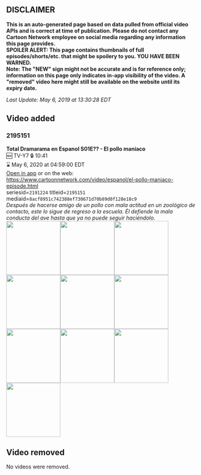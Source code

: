 ## DISCLAIMER
**This is an auto-generated page based on data pulled from official video APIs and is correct at time of publication. Please do not contact any Cartoon Network employee on social media regarding any information this page provides.**  
**SPOILER ALERT: This page contains thumbnails of full episodes/shorts/etc. that might be spoilery to you. YOU HAVE BEEN WARNED.**  
**Note: The "NEW" sign might not be accurate and is for reference only; information on this page only indicates in-app visibility of the video. A "removed" video here might still be available on the website until its expiry date.**  

_Last Update: May 6, 2019 at 13:30:28 EDT_
## Video added
### 2195151
**Total Dramarama en Espanol S01E?? - El pollo maniaco**  
🆕 TV-Y7 🔒 10:41  
⌛ May 6, 2020 at 04:59:00 EDT  
[Open in app](https://tinyurl.com/yyuzkap9) or on the web: https://www.cartoonnetwork.com/video/espanol/el-pollo-maniaco-episode.html  
seriesid=`2191224` titleid=`2195151` mediaid=`8acf8951c742388ef730671d70b89d0f128e18c9`  
_Después de hacerse amigo de un pollo con mala actitud en un zoológico de contacto, este lo sigue de regreso a la escuela. Él defiende la mala conducta del ave hasta que ya no puede seguir haciéndolo._  
<a href="https://s3.amazonaws.com/cartoonorchestrator/2195151_001_1280x720.jpg"><img src="https://s3.amazonaws.com/cartoonorchestrator/2195151_001_640x360.jpg" height="144px" /></a><a href="https://s3.amazonaws.com/cartoonorchestrator/2195151_002_1280x720.jpg"><img src="https://s3.amazonaws.com/cartoonorchestrator/2195151_002_640x360.jpg" height="144px" /></a><a href="https://s3.amazonaws.com/cartoonorchestrator/2195151_003_1280x720.jpg"><img src="https://s3.amazonaws.com/cartoonorchestrator/2195151_003_640x360.jpg" height="144px" /></a><a href="https://s3.amazonaws.com/cartoonorchestrator/2195151_004_1280x720.jpg"><img src="https://s3.amazonaws.com/cartoonorchestrator/2195151_004_640x360.jpg" height="144px" /></a><a href="https://s3.amazonaws.com/cartoonorchestrator/2195151_005_1280x720.jpg"><img src="https://s3.amazonaws.com/cartoonorchestrator/2195151_005_640x360.jpg" height="144px" /></a><a href="https://s3.amazonaws.com/cartoonorchestrator/2195151_006_1280x720.jpg"><img src="https://s3.amazonaws.com/cartoonorchestrator/2195151_006_640x360.jpg" height="144px" /></a><a href="https://s3.amazonaws.com/cartoonorchestrator/2195151_007_1280x720.jpg"><img src="https://s3.amazonaws.com/cartoonorchestrator/2195151_007_640x360.jpg" height="144px" /></a><a href="https://s3.amazonaws.com/cartoonorchestrator/2195151_008_1280x720.jpg"><img src="https://s3.amazonaws.com/cartoonorchestrator/2195151_008_640x360.jpg" height="144px" /></a><a href="https://s3.amazonaws.com/cartoonorchestrator/2195151_009_1280x720.jpg"><img src="https://s3.amazonaws.com/cartoonorchestrator/2195151_009_640x360.jpg" height="144px" /></a><a href="https://s3.amazonaws.com/cartoonorchestrator/2195151_010_1280x720.jpg"><img src="https://s3.amazonaws.com/cartoonorchestrator/2195151_010_640x360.jpg" height="144px" /></a>
## Video removed
No videos were removed.
